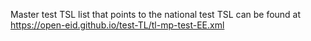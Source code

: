 Master test TSL list that points to the national test TSL can be found at https://open-eid.github.io/test-TL/tl-mp-test-EE.xml
